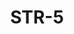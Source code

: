 ﻿---
title: "STR-5"
price: "20900"
size: "2050мм*860мм, 2050мм*960мм"
picture: door6.jpg
description: "Внешняя отделка Фрезерованная МДФ панель, 16 мм, рис. 2507 3D, Цвет Венге, Внутренняя отделка МДФ панель с зеркалом 12 мм, Цвет Сандал Белый, зеркало, рис. Оптима, Толщина дверного  полотна 110 мм, NANO-утепление полотна минеральная плита ISOVER + ПЕНОПЛАСТ, контуров уплотнения 3, 3 петли на подшипнике, Фрезерованный МДФ наличник 16 мм, Основной замок  Гардиан 3211, Накладка на верхний замок С автоматическими шторками, Дополнительный замок Гардиан 3001, Цилиндр APECS ключ-вертушка, Броненакладка на цилиндр Врезная, Задвижка «Ночной сторож», Глазок, Ручка РОССО – 713 серебро, Эксцентрик"
---
